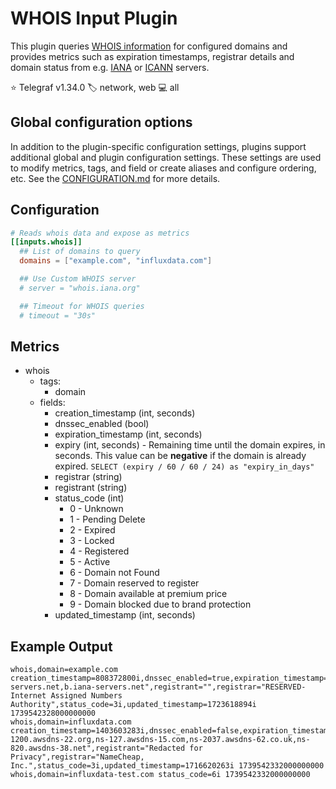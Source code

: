 # WHOIS Input Plugin

This plugin queries [WHOIS information][whois] for configured
domains and provides metrics such as expiration timestamps, registrar
details and domain status from e.g. [IANA][iana] or [ICANN][icann]
servers.

⭐ Telegraf v1.34.0
🏷️ network, web
💻 all

[whois]: https://datatracker.ietf.org/doc/html/rfc3912
[icann]: https://lookup.icann.org/
[iana]: https://www.iana.org/whois

## Global configuration options <!-- @/docs/includes/plugin_config.md -->

In addition to the plugin-specific configuration settings, plugins support
additional global and plugin configuration settings. These settings are used to
modify metrics, tags, and field or create aliases and configure ordering, etc.
See the [CONFIGURATION.md][CONFIGURATION.md] for more details.

[CONFIGURATION.md]: ../../../docs/CONFIGURATION.md#plugins

## Configuration

```toml @sample.conf
# Reads whois data and expose as metrics
[[inputs.whois]]
  ## List of domains to query
  domains = ["example.com", "influxdata.com"]

  ## Use Custom WHOIS server
  # server = "whois.iana.org"

  ## Timeout for WHOIS queries
  # timeout = "30s"
```

## Metrics

- whois
  - tags:
    - domain
  - fields:
    - creation_timestamp (int, seconds)
    - dnssec_enabled (bool)
    - expiration_timestamp (int, seconds)
    - expiry (int, seconds) - Remaining time until the domain expires, in seconds.
        This value can be **negative** if the domain is already expired.
        `SELECT (expiry / 60 / 60 / 24) as "expiry_in_days"`
    - registrar (string)
    - registrant (string)
    - status_code (int)
      - 0 - Unknown
      - 1 - Pending Delete
      - 2 - Expired
      - 3 - Locked
      - 4 - Registered
      - 5 - Active
      - 6 - Domain not Found
      - 7 - Domain reserved to register
      - 8 - Domain available at premium price
      - 9 - Domain blocked due to brand protection
    - updated_timestamp (int, seconds)

## Example Output

```text
whois,domain=example.com creation_timestamp=808372800i,dnssec_enabled=true,expiration_timestamp=1755057600i,expiry=15515272i,name_servers="a.iana-servers.net,b.iana-servers.net",registrant="",registrar="RESERVED-Internet Assigned Numbers Authority",status_code=3i,updated_timestamp=1723618894i 1739542328000000000
whois,domain=influxdata.com creation_timestamp=1403603283i,dnssec_enabled=false,expiration_timestamp=1750758483i,expiry=11216151i,name_servers="ns-1200.awsdns-22.org,ns-127.awsdns-15.com,ns-2037.awsdns-62.co.uk,ns-820.awsdns-38.net",registrant="Redacted for Privacy",registrar="NameCheap, Inc.",status_code=3i,updated_timestamp=1716620263i 1739542332000000000
whois,domain=influxdata-test.com status_code=6i 1739542332000000000
```
